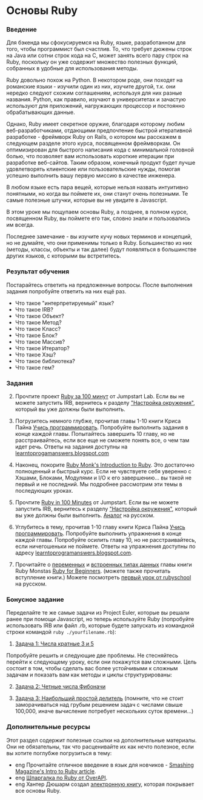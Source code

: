 # Основы Ruby

### Введение

Для бэкенда мы сфокусируемся на Ruby, языке, разработанном для того, чтобы программист был счастлив. То, что требует дюжены строк на Java или сотни строк кода на C, может занять всего пару строк на Ruby, поскольку он уже содержит множество полезных функций, собранных в удобные для использования методы.

Ruby довольно похож на Python. В некотором роде, они походят на романские языки - изучили один из них, изучите другой, т.к. они нередко следуют схожим соглашениям, используя для них разные названия. Python, как правило, изучают в университетах и зачастую используют для приложений, нагружающих процессор и постоянно обрабатывающих данные.

Однако, Ruby имеет секретное оружие, благодаря которому любим веб-разработчиками, отдающими предпочтение быстрой итеративной разработке - фреймворк Ruby on Rails, о котором мы расскажем в следующем разделе этого курса, посвященном фреймворкам. Он оптимизирован для быстрого написания кода с минимальной головной болью, что позволяет вам использовать короткие итерации при разработке веб-сайтов. Таким образом, конечный продукт будет лучше удовлетворять клиентские или пользовательские нужды, помогая успешно выполнить вашу первую миссию в качестве инженера.

В любом языке есть пара вещей, которые нельзя назвать интуитивно понятными, но когда вы поймете их, они станут очень полезными. Те самые полезные штучки, которые вы не увидите в Javascript.

В этом уроке мы пощупаем основы Ruby, а позднее, в полном курсе, посвященном Ruby, вы поймете его так, словно знали и пользовались им всегда.

Последнее замечание - вы изучите кучу новых терминов и концепций, но не думайте, что они применимы только в Ruby. Большинство из них (методы, классы, объекты и так далее) будут появляться в большинстве других языков, с которыми вы встретитесь.

### Результат обучения

Постарайтесь ответить на предложенные вопросы. После выполнения задания попробуйте ответить на них ещё раз.

* Что такое "интерпретируемый" язык?
* Что такое IRB?
* Что такое Объект?
* Что такое Метод?
* Что такое Класс?
* Что такое Блок?
* Что такое Массив?
* Что такое Итератор?
* Что такое Хэш?
* Что такое библиотека?
* Что такое гем?

### Задания

2. Прочтите проект [Ruby за 100 минут](http://tutorials.jumpstartlab.com/projects/ruby_in_100_minutes.html) от Jumpstart Lab. Если вы не можете запустить IRB, вернитесь к разделу ["Настройка окружения"](https://vectree.ru/text/43/0/0), который вы уже должны были выполнить.

3. Погрузитесь немного глубже, прочитав главы 1-10 книги Криса Пайна [Учись программировать](http://www.shokhirev.com/mikhail/ruby/ltp/title.html). Попробуйте выполнить задания в конце каждой главы. Попытайтесь завершить 10 главу, но не расстраивайтесь, если все еще не сможете понять все, о чем там идет речь. Ответы на задания доступны на [learntoprogamanswers.blogspot.com](http://learntoprogramanswers.blogspot.com/)

4. Наконец, покорите [Ruby Monk's Introduction to Ruby](http://rubymonk.com/learning/books/1). Это достаточно полноценный и быстрый курс. Если не чувствуете себя уверенно с Хэшами, Блоками, Модулями и I/O к его завершению... вы такой не первый и не последний. Мы подробнее рассмотрим эти темы в последующих уроках.

5. Прочтите  [Ruby in 100 Minutes](http://tutorials.jumpstartlab.com/projects/ruby_in_100_minutes.html) от Jumpstart. Если вы не можете запустить IRB, вернитесь к разделу ["Настройка окружения"](https://vectree.ru/text/43/0/0), который вы уже должны были выполнить. [Аналог](https://www.ruby-lang.org/ru/documentation/quickstart/) <span class="btn-fill btn btn-xs btn-warning">на русском</span>.

6. Углубитесь в тему, прочитав 1-10 главу книги Криса Пайна [Учись программировать](http://www.shokhirev.com/mikhail/ruby/ltp/title.html). Попробуйте выполнить упражнения в конце каждой главы. Попробуйте осилить главу 10, но не расстраивайтесь, если ничегошеньки не поймете. Ответы на упражнения доступны по адресу [learntoprogramanswers.blogspot.com](http://learntoprogramanswers.blogspot.com/).
   
7. Прочитайте о [переменных](http://ruby-for-beginners.rubymonstas.org/variables.html) и [встроенных типах данных](http://ruby-for-beginners.rubymonstas.org/built_in_classes.html) главы книги Ruby Monstas [Ruby for Beginners](http://ruby-for-beginners.rubymonstas.org/index.html). (можете также прочитать вступление книги.) Можете посмотреть [первый урок от rubyschool](http://rubyschool.us/) <span class="btn-fill btn btn-xs btn-warning">на русском</span>.


### Бонусное задание

Переделайте те же самые задачи из Project Euler, которые вы решали ранее при помощи Javascript, но теперь используйте Ruby (попробуйте использовать IRB или файл .rb, которые будете запускать из командной строки командой `ruby ./yourfilename.rb`):

1. [Задача 1: Числа кратные 3 и 5](http://projecteuler.net/problem=1)

Попробуйте решить и следующие две проблемы. Не стесняйтесь перейти к следующему уроку, если они покажутся вам сложными. Цель состоит в том, чтобы сделать вас более устойчивыми к сложным задачам и показать вам как методы и циклы структурированы:

2. [Задача 2: Четные числа Фибоначи](http://projecteuler.net/problem=2)

3. [Задача 3: Наибольший простой делитель](http://projecteuler.net/problem=3) (помните, что не стоит заморачиваться над грубым решением задач с числами свыше 100,000, иначе вычисление потребует нескольких суток времени...)

### Дополнительные ресурсы

Этот раздел содержит полезные ссылки на дополнительные материалы. Они не обязательны, так что расценивайте их как нечто полезное, если вы хотите поглубже погрузиться в тему:

* <span class="btn-fill btn btn-xs btn-success">eng</span> Прочитайте отличное введение в язык для новчиков - [Smashing Magazine's Intro to Ruby article](https://www.smashingmagazine.com/2012/05/beginners-guide-ruby/).
* <span class="btn-fill btn btn-xs btn-success">eng</span> [Шпаргалка по Ruby от OverAPI](http://overapi.com/ruby).
* <span class="btn-fill btn btn-xs btn-success">eng</span> Хантер Дюшарм создал [электронную книгу](http://hgducharme.gitbooks.io/ruby-programming/), которая покрывает все основы Ruby.